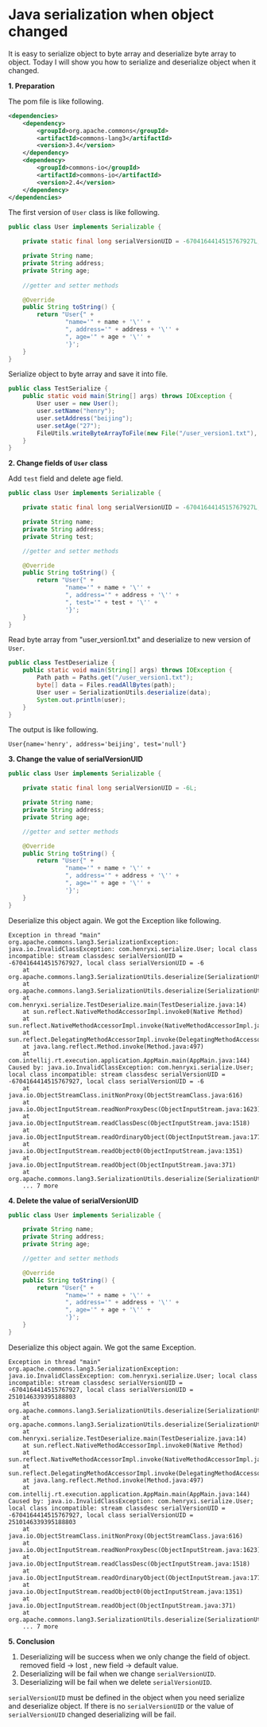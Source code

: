 # Java serialization when object changed
It is easy to serialize object to byte array and deserialize byte array to object. Today I will show you how to serialize
and deserialize object when it changed.

**1. Preparation**

The pom file is like following.
```xml
<dependencies>
    <dependency>
        <groupId>org.apache.commons</groupId>
        <artifactId>commons-lang3</artifactId>
        <version>3.4</version>
    </dependency>
    <dependency>
        <groupId>commons-io</groupId>
        <artifactId>commons-io</artifactId>
        <version>2.4</version>
    </dependency>
</dependencies>
```
The first version of `User` class is like following.
```java
public class User implements Serializable {

    private static final long serialVersionUID = -6704164414515767927L;

    private String name;
    private String address;
    private String age;
    
    //getter and setter methods

    @Override
    public String toString() {
        return "User{" +
                "name='" + name + '\'' +
                ", address='" + address + '\'' +
                ", age='" + age + '\'' +
                '}';
    }
}
```
Serialize object to byte array and save it into file. 
```java
public class TestSerialize {
    public static void main(String[] args) throws IOException {
        User user = new User();
        user.setName("henry");
        user.setAddress("beijing");
        user.setAge("27");
        FileUtils.writeByteArrayToFile(new File("/user_version1.txt"), SerializationUtils.serialize(user));
    }
}
```
**2. Change fields of `User` class**

Add `test` field and delete age field.
```java
public class User implements Serializable {

    private static final long serialVersionUID = -6704164414515767927L;

    private String name;
    private String address;
    private String test;

    //getter and setter methods

    @Override
    public String toString() {
        return "User{" +
                "name='" + name + '\'' +
                ", address='" + address + '\'' +
                ", test='" + test + '\'' +
                '}';
    }
}
```
Read byte array from "user_version1.txt" and deserialize to new version of `User`.
```java
public class TestDeserialize {
    public static void main(String[] args) throws IOException {
        Path path = Paths.get("/user_version1.txt");
        byte[] data = Files.readAllBytes(path);
        User user = SerializationUtils.deserialize(data);
        System.out.println(user);
    }
}
```
The output is like following.
```
User{name='henry', address='beijing', test='null'}
```

**3. Change the value of serialVersionUID**
```java
public class User implements Serializable {

    private static final long serialVersionUID = -6L;

    private String name;
    private String address;
    private String age;

    //getter and setter methods

    @Override
    public String toString() {
        return "User{" +
                "name='" + name + '\'' +
                ", address='" + address + '\'' +
                ", age='" + age + '\'' +
                '}';
    }
}
```
Deserialize this object again. We got the Exception like following.
```
Exception in thread "main" org.apache.commons.lang3.SerializationException: java.io.InvalidClassException: com.henryxi.serialize.User; local class incompatible: stream classdesc serialVersionUID = -6704164414515767927, local class serialVersionUID = -6
	at org.apache.commons.lang3.SerializationUtils.deserialize(SerializationUtils.java:231)
	at org.apache.commons.lang3.SerializationUtils.deserialize(SerializationUtils.java:267)
	at com.henryxi.serialize.TestDeserialize.main(TestDeserialize.java:14)
	at sun.reflect.NativeMethodAccessorImpl.invoke0(Native Method)
	at sun.reflect.NativeMethodAccessorImpl.invoke(NativeMethodAccessorImpl.java:62)
	at sun.reflect.DelegatingMethodAccessorImpl.invoke(DelegatingMethodAccessorImpl.java:43)
	at java.lang.reflect.Method.invoke(Method.java:497)
	at com.intellij.rt.execution.application.AppMain.main(AppMain.java:144)
Caused by: java.io.InvalidClassException: com.henryxi.serialize.User; local class incompatible: stream classdesc serialVersionUID = -6704164414515767927, local class serialVersionUID = -6
	at java.io.ObjectStreamClass.initNonProxy(ObjectStreamClass.java:616)
	at java.io.ObjectInputStream.readNonProxyDesc(ObjectInputStream.java:1623)
	at java.io.ObjectInputStream.readClassDesc(ObjectInputStream.java:1518)
	at java.io.ObjectInputStream.readOrdinaryObject(ObjectInputStream.java:1774)
	at java.io.ObjectInputStream.readObject0(ObjectInputStream.java:1351)
	at java.io.ObjectInputStream.readObject(ObjectInputStream.java:371)
	at org.apache.commons.lang3.SerializationUtils.deserialize(SerializationUtils.java:223)
	... 7 more
```
**4. Delete the value of serialVersionUID**
```java
public class User implements Serializable {

    private String name;
    private String address;
    private String age;

    //getter and setter methods

    @Override
    public String toString() {
        return "User{" +
                "name='" + name + '\'' +
                ", address='" + address + '\'' +
                ", age='" + age + '\'' +
                '}';
    }
}
```
Deserialize this object again. We got the same Exception.
```
Exception in thread "main" org.apache.commons.lang3.SerializationException: java.io.InvalidClassException: com.henryxi.serialize.User; local class incompatible: stream classdesc serialVersionUID = -6704164414515767927, local class serialVersionUID = 2510146339395188803
	at org.apache.commons.lang3.SerializationUtils.deserialize(SerializationUtils.java:231)
	at org.apache.commons.lang3.SerializationUtils.deserialize(SerializationUtils.java:267)
	at com.henryxi.serialize.TestDeserialize.main(TestDeserialize.java:14)
	at sun.reflect.NativeMethodAccessorImpl.invoke0(Native Method)
	at sun.reflect.NativeMethodAccessorImpl.invoke(NativeMethodAccessorImpl.java:62)
	at sun.reflect.DelegatingMethodAccessorImpl.invoke(DelegatingMethodAccessorImpl.java:43)
	at java.lang.reflect.Method.invoke(Method.java:497)
	at com.intellij.rt.execution.application.AppMain.main(AppMain.java:144)
Caused by: java.io.InvalidClassException: com.henryxi.serialize.User; local class incompatible: stream classdesc serialVersionUID = -6704164414515767927, local class serialVersionUID = 2510146339395188803
	at java.io.ObjectStreamClass.initNonProxy(ObjectStreamClass.java:616)
	at java.io.ObjectInputStream.readNonProxyDesc(ObjectInputStream.java:1623)
	at java.io.ObjectInputStream.readClassDesc(ObjectInputStream.java:1518)
	at java.io.ObjectInputStream.readOrdinaryObject(ObjectInputStream.java:1774)
	at java.io.ObjectInputStream.readObject0(ObjectInputStream.java:1351)
	at java.io.ObjectInputStream.readObject(ObjectInputStream.java:371)
	at org.apache.commons.lang3.SerializationUtils.deserialize(SerializationUtils.java:223)
	... 7 more
```

**5. Conclusion**

1. Deserializing will be success when we only change the field of object. removed field -> lost , new field -> default value.
2. Deserializing will be fail when we change `serialVersionUID`.
3. Deserializing will be fail when we delete `serialVersionUID`.

`serialVersionUID` must be defined in the object when you need serialize and deserialize object. If there is no `serialVersionUID` or 
the value of `serialVersionUID` changed deserializing will be fail.

